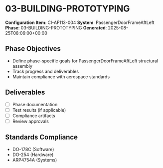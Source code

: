 # 03-BUILDING-PROTOTYPING

**Configuration Item**: CI-AF113-004
**System**: PassengerDoorFrameAftLeft
**Phase**: 03-BUILDING-PROTOTYPING
**Generated**: 2025-08-25T08:06:00+00:00

## Phase Objectives
- Define phase-specific goals for PassengerDoorFrameAftLeft structural assembly
- Track progress and deliverables
- Maintain compliance with aerospace standards

## Deliverables
- [ ] Phase documentation
- [ ] Test results (if applicable)
- [ ] Compliance artifacts
- [ ] Review approvals

## Standards Compliance
- DO-178C (Software)
- DO-254 (Hardware)
- ARP4754A (Systems)

